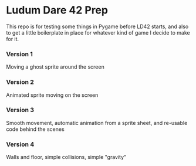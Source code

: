 # Ludum Dare 42 Prep

This repo is for testing some things in Pygame before LD42 starts, and also 
to get a little boilerplate in place for whatever kind of game I decide to 
make for it.

### Version 1
Moving a ghost sprite around the screen  

### Version 2
Animated sprite moving on the screen  

### Version 3
Smooth movement, automatic animation from a sprite sheet, and re-usable code 
behind the scenes  

### Version 4
Walls and floor, simple collisions, simple "gravity"  
